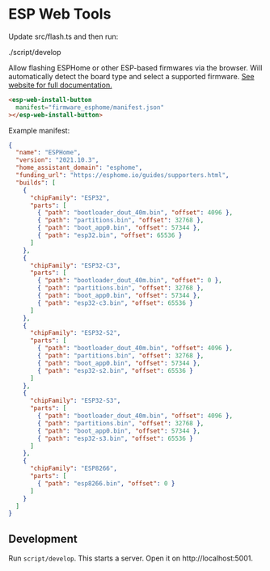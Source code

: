 # ESP Web Tools

Update src/flash.ts and then run:

./script/develop

Allow flashing ESPHome or other ESP-based firmwares via the browser. Will automatically detect the board type and select a supported firmware. [See website for full documentation.](https://esphome.github.io/esp-web-tools/)

```html
<esp-web-install-button
  manifest="firmware_esphome/manifest.json"
></esp-web-install-button>
```

Example manifest:

```json
{
  "name": "ESPHome",
  "version": "2021.10.3",
  "home_assistant_domain": "esphome",
  "funding_url": "https://esphome.io/guides/supporters.html",
  "builds": [
    {
      "chipFamily": "ESP32",
      "parts": [
        { "path": "bootloader_dout_40m.bin", "offset": 4096 },
        { "path": "partitions.bin", "offset": 32768 },
        { "path": "boot_app0.bin", "offset": 57344 },
        { "path": "esp32.bin", "offset": 65536 }
      ]
    },
    {
      "chipFamily": "ESP32-C3",
      "parts": [
        { "path": "bootloader_dout_40m.bin", "offset": 0 },
        { "path": "partitions.bin", "offset": 32768 },
        { "path": "boot_app0.bin", "offset": 57344 },
        { "path": "esp32-c3.bin", "offset": 65536 }
      ]
    },
    {
      "chipFamily": "ESP32-S2",
      "parts": [
        { "path": "bootloader_dout_40m.bin", "offset": 4096 },
        { "path": "partitions.bin", "offset": 32768 },
        { "path": "boot_app0.bin", "offset": 57344 },
        { "path": "esp32-s2.bin", "offset": 65536 }
      ]
    },
    {
      "chipFamily": "ESP32-S3",
      "parts": [
        { "path": "bootloader_dout_40m.bin", "offset": 4096 },
        { "path": "partitions.bin", "offset": 32768 },
        { "path": "boot_app0.bin", "offset": 57344 },
        { "path": "esp32-s3.bin", "offset": 65536 }
      ]
    },
    {
      "chipFamily": "ESP8266",
      "parts": [
        { "path": "esp8266.bin", "offset": 0 }
      ]
    }
  ]
}
```

## Development

Run `script/develop`. This starts a server. Open it on http://localhost:5001.
